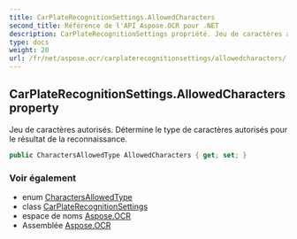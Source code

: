 ```yaml
---
title: CarPlateRecognitionSettings.AllowedCharacters
second_title: Référence de l'API Aspose.OCR pour .NET
description: CarPlateRecognitionSettings propriété. Jeu de caractères autorisés. Détermine le type de caractères autorisés pour le résultat de la reconnaissance.
type: docs
weight: 20
url: /fr/net/aspose.ocr/carplaterecognitionsettings/allowedcharacters/
---
```

## CarPlateRecognitionSettings.AllowedCharacters property

Jeu de caractères autorisés. Détermine le type de caractères autorisés pour le résultat de la reconnaissance.

```csharp
public CharactersAllowedType AllowedCharacters { get; set; }
```

### Voir également

* enum [CharactersAllowedType](../../charactersallowedtype/)
* class [CarPlateRecognitionSettings](../)
* espace de noms [Aspose.OCR](../../carplaterecognitionsettings/)
* Assemblée [Aspose.OCR](../../../)


